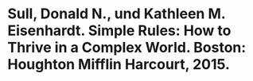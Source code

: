 # Sull, Donald N., und Kathleen M. Eisenhardt. Simple Rules: How to Thrive in a Complex World. Boston: Houghton Mifflin Harcourt, 2015.